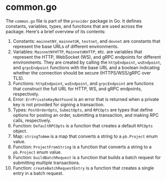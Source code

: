 # common.go

The `common.go` file is part of the `provider` package in Go. It defines constants, variables, types, and functions that are used across the package. Here's a brief overview of its contents:

1. Constants: `mainnetNY`, `mainnetUK`, `testnet`, and `devnet` are constants that represent the base URLs of different environments.
2. Variables: `MainnetNYHTTP`, `MainnetUKHTTP`, etc. are variables that represent the HTTP, WebSocket (WS), and gRPC endpoints for different environments. They are created by calling the `httpEndpoint`, `wsEndpoint`, and `grpcEndpoint` functions with the base URL and a boolean indicating whether the connection should be secure (HTTPS/WSS/gRPC over TLS).
3. Functions: `httpEndpoint`, `wsEndpoint`, and `grpcEndpoint` are functions that construct the full URL for HTTP, WS, and gRPC endpoints, respectively.
4. Error: `ErrPrivateKeyNotFound` is an error that is returned when a private key is not provided for signing a transaction.
5. Types: `PostOrderOpts`, `SubmitOpts`, and `RPCOpts` are types that define options for posting an order, submitting a transaction, and making RPC calls, respectively.
6. Function: `DefaultRPCOpts` is a function that creates a default `RPCOpts` object.
7. Map: `stringToAmm` is a map that converts a string to a `pb.Project` enum value.
8. Function: `ProjectFromString` is a function that converts a string to a `pb.Project` enum value.
9. Function: `buildBatchRequest` is a function that builds a batch request for submitting multiple transactions.
10. Function: `createBatchRequestEntry` is a function that creates a single entry in a batch request.
